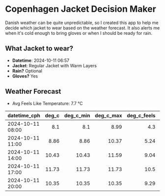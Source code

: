 
# Copenhagen Jacket Decision Maker

Danish weather can be quite unpredictable, so I created this app to help me decide which jacket to wear based on the weather forecast. 
It also alerts me when it's cold enough to bring gloves or when I should be ready for rain.

## What Jacket to wear?

- **Datetime**: 2024-10-11 06:57
- **Jacket**: Regular Jacket with Warm Layers
- **Rain?** Optional
- **Gloves?** Yes

## Weather Forecast
- Avg Feels Like Temperature: 7.7 °C

| datetime_cph     |   deg_c |   deg_c_min |   deg_c_max |   deg_c_feels | weather   | wind   | rain   |
|:-----------------|--------:|------------:|------------:|--------------:|:----------|:-------|:-------|
| 2024-10-11 08:00 |    8.1  |        8.1  |        8.99 |          4.3  | Rain      | High   | Low    |
| 2024-10-11 11:00 |    8.86 |        8.86 |       10.37 |          5.24 | Clouds    | High   | None   |
| 2024-10-11 14:00 |   10.43 |       10.43 |       11.59 |          9.04 | Rain      | High   | Low    |
| 2024-10-11 17:00 |   11.73 |       11.73 |       11.73 |         10.5  | Clouds    | High   | None   |
| 2024-10-11 20:00 |   10.35 |       10.35 |       10.35 |          9.29 | Clouds    | High   | None   |
        